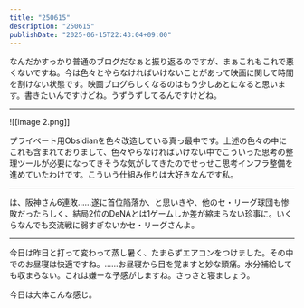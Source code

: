 ```yaml
---
title: "250615"
description: "250615"
publishDate: "2025-06-15T22:43:04+09:00"
---
```


なんだかすっかり普通のブログだなぁと振り返るのですが、まぁこれもこれで悪くないですね。今は色々とやらなければいけないことがあって映画に関して時間を割けない状態です。映画ブログらしくなるのはもう少しあとになると思います。書きたいんですけどね。うずうずしてるんですけどね。

---

![[image 2.png]]

プライベート用Obsidianを色々改造している真っ最中です。上述の色々の中にこれも含まれておりまして、色々やらなければいけない中でこういった思考の整理ツールが必要になってきそうな気がしてきたのでせっせこ思考インフラ整備を進めていたわけです。こういう仕組み作りは大好きなんです私。

---

は、阪神さん6連敗……遂に首位陥落か、と思いきや、他のセ・リーグ球団も惨敗だったらしく、結局2位のDeNAとは1ゲームしか差が縮まらない珍事に。いくらなんでも交流戦に弱すぎないかセ・リーグさんよ。

---

今日は昨日と打って変わって蒸し暑く、たまらずエアコンをつけました。その中でのお昼寝は快適ですね。……お昼寝から目を覚ますと妙な頭痛。水分補給しても収まらない。これは嫌ーな予感がしますね。さっさと寝ましょう。

今日は大体こんな感じ。